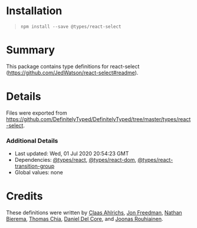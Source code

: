 # Installation
> `npm install --save @types/react-select`

# Summary
This package contains type definitions for react-select (https://github.com/JedWatson/react-select#readme).

# Details
Files were exported from https://github.com/DefinitelyTyped/DefinitelyTyped/tree/master/types/react-select.

### Additional Details
 * Last updated: Wed, 01 Jul 2020 20:54:23 GMT
 * Dependencies: [@types/react](https://npmjs.com/package/@types/react), [@types/react-dom](https://npmjs.com/package/@types/react-dom), [@types/react-transition-group](https://npmjs.com/package/@types/react-transition-group)
 * Global values: none

# Credits
These definitions were written by [Claas Ahlrichs](https://github.com/claasahl), [Jon Freedman](https://github.com/jonfreedman), [Nathan Bierema](https://github.com/Methuselah96), [Thomas Chia](https://github.com/thchia), [Daniel Del Core](https://github.com/danieldelcore), and [Joonas Rouhiainen](https://github.com/rjoonas).
